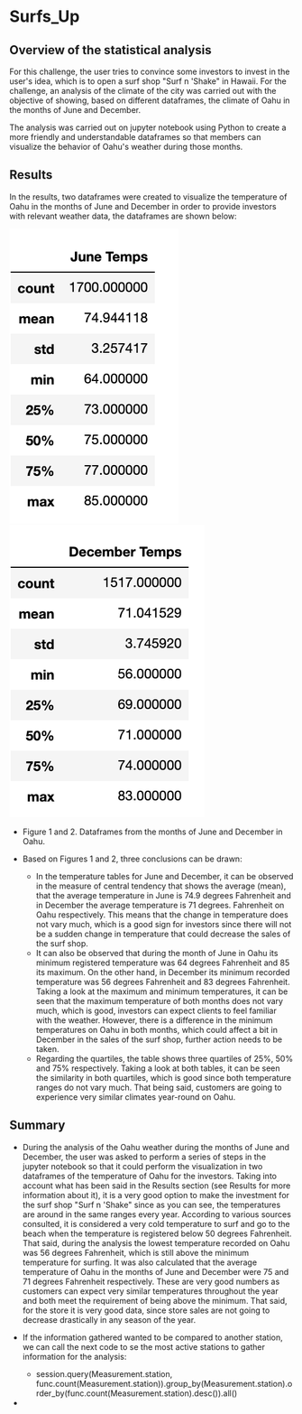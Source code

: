 # Surfs_Up

## Overview of the statistical analysis
For this challenge, the user tries to convince some investors to invest in the user's idea, which is to open a surf shop "Surf n 'Shake" in Hawaii. For the challenge, an analysis of the climate of the city was carried out with the objective of showing, based on  different dataframes, the climate of Oahu in the months of June and December.

The analysis was carried out on jupyter notebook using Python to create a more friendly and understandable dataframes so that members can visualize the behavior of Oahu's weather during those months.
## Results
In the results, two dataframes were created to visualize the temperature of Oahu in the months of June and December in order to provide investors with relevant weather data, the dataframes are shown below:

![](https://github.com/Frankdiazw/Surfs_Up/blob/main/Resources/June_temps.png)![](https://github.com/Frankdiazw/Surfs_Up/blob/main/Resources/December_temps.png)

- Figure 1 and 2. Dataframes from the months of June and December in Oahu.

- Based on Figures 1 and 2, three conclusions can be drawn:

  - In the temperature tables for June and December, it can be observed in the measure of central tendency that shows the average (mean), that the average temperature in June is 74.9 degrees Fahrenheit and in December the average temperature is 71 degrees. Fahrenheit on Oahu respectively. This means that the change in temperature does not vary much, which is a good sign for investors since there will not be a sudden change in temperature that could decrease the sales of the surf shop.
  - It can also be observed that during the month of June in Oahu its minimum registered temperature was 64 degrees Fahrenheit and 85 its maximum. On the other hand, in December its minimum recorded temperature was 56 degrees Fahrenheit and 83 degrees Fahrenheit. Taking a look at the maximum and minimum temperatures, it can be seen that the maximum temperature of both months does not vary much, which is good, investors can expect clients to feel familiar with the weather. However, there is a difference in the minimum temperatures on Oahu in both months, which could affect a bit in December in the sales of the surf shop, further action needs to be taken.
  - Regarding the quartiles, the table shows three quartiles of 25%, 50% and 75% respectively. Taking a look at both tables, it can be seen the similarity in both quartiles, which is good since both temperature ranges do not vary much. That being said, customers are going to experience very similar climates year-round on Oahu.

## Summary
- During the analysis of the Oahu weather during the months of June and December, the user was asked to perform a series of steps in the jupyter notebook so that it could perform the visualization in two dataframes of the temperature of Oahu for the investors.
Taking into account what has been said in the Results section (see Results for more information about it), it is a very good option to make the investment for the surf shop "Surf n 'Shake" since as you can see, the temperatures are around in the same ranges every year.
According to various sources consulted, it is considered a very cold temperature to surf and go to the beach when the temperature is registered below 50 degrees Fahrenheit. That said, during the analysis the lowest temperature recorded on Oahu was 56 degrees Fahrenheit, which is still above the minimum temperature for surfing.
It was also calculated that the average temperature of Oahu in the months of June and December were 75 and 71 degrees Fahrenheit respectively. These are very good numbers as customers can expect very similar temperatures throughout the year and both meet the requirement of being above the minimum. That said, for the store it is very good data, since store sales are not going to decrease drastically in any season of the year.

- If the information gathered wanted to be compared to another station, we can call the next code to se the most active stations to gather information for the analysis:
  - session.query(Measurement.station, func.count(Measurement.station)).group_by(Measurement.station).order_by(func.count(Measurement.station).desc()).all()

- 
